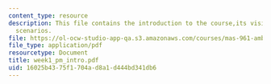 ```yaml
---
content_type: resource
description: This file contains the introduction to the course,its vision and few
  scenarios.
file: https://ol-ocw-studio-app-qa.s3.amazonaws.com/courses/mas-961-ambient-intelligence-spring-2005/16025b4375f1704ad8a1d444bd341db6_week1_pm_intro.pdf
file_type: application/pdf
resourcetype: Document
title: week1_pm_intro.pdf
uid: 16025b43-75f1-704a-d8a1-d444bd341db6
---
```

